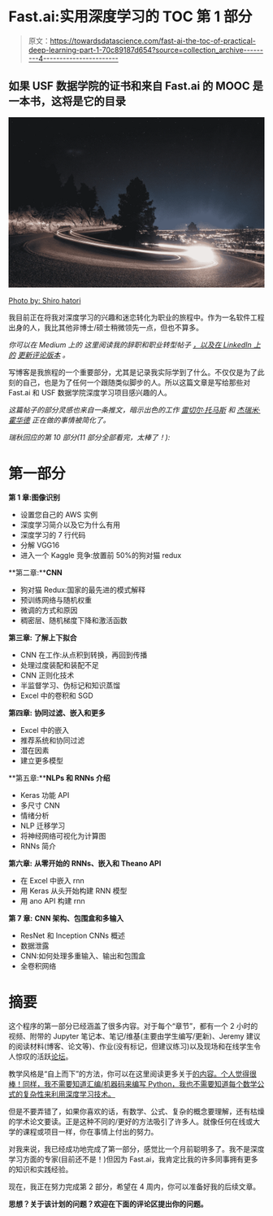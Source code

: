 # Fast.ai:实用深度学习的 TOC 第 1 部分

> 原文：<https://towardsdatascience.com/fast-ai-the-toc-of-practical-deep-learning-part-1-70c89187d654?source=collection_archive---------4----------------------->

## 如果 USF 数据学院的证书和来自 Fast.ai 的 MOOC 是一本书，这将是它的目录

![](img/c698938f6c1203ab62b75edd246c0e50.png)

[Photo by: Shiro hatori](https://unsplash.com/@shiroscope)

我目前正在将我对深度学习的兴趣和迷恋转化为职业的旅程中。作为一名软件工程出身的人，我比其他非博士/硕士稍微领先一点，但也不算多。

*你可以在 Medium 上的* *这里阅读我的辞职和职业转型帖子* [*，以及在 LinkedIn 上的*](https://medium.com/towards-data-science/my-3-month-deep-learning-career-pivot-af94cd8d6a31) [*更新评论版本*](https://www.linkedin.com/pulse/self-study-guide-becoming-deep-learning-non-expert-jason-carter) *。*

写博客是我旅程的一个重要部分，尤其是记录我实际学到了什么。不仅仅是为了此刻的自己，也是为了任何一个跟随类似脚步的人。所以这篇文章是写给那些对 Fast.ai 和 USF 数据学院深度学习项目感兴趣的人。

*这篇帖子的部分灵感也来自一条推文，暗示出色的工作* [*雷切尔·托马斯*](https://medium.com/u/ee56d0bac1b7?source=post_page-----70c89187d654--------------------------------) *和* [*杰瑞米·霍华德*](https://medium.com/u/34ab754f8c5e?source=post_page-----70c89187d654--------------------------------) *正在做的事情被简化了。*

*瑞秋回应的第 10 部分(11 部分全部看完，太棒了！):*

# 第一部分

**第 1 章:图像识别**

*   设置您自己的 AWS 实例
*   深度学习简介以及它为什么有用
*   深度学习的 7 行代码
*   分解 VGG16
*   进入一个 Kaggle 竞争:放置前 50%的狗对猫 redux

**第二章:****CNN**

*   狗对猫 Redux:国家的最先进的模式解释
*   预训练网络与随机权重
*   微调的方式和原因
*   稠密层、随机梯度下降和激活函数

**第三章:** **了解上下拟合**

*   CNN 在工作:从点积到转换，再回到传播
*   处理过度装配和装配不足
*   CNN 正则化技术
*   半监督学习、伪标记和知识蒸馏
*   Excel 中的卷积和 SGD

**第四章:** **协同过滤、嵌入和更多**

*   Excel 中的嵌入
*   推荐系统和协同过滤
*   潜在因素
*   建立更多模型

**第五章:****NLPs 和 RNNs 介绍**

*   Keras 功能 API
*   多尺寸 CNN
*   情绪分析
*   NLP 迁移学习
*   将神经网络可视化为计算图
*   RNNs 简介

**第六章:** **从零开始的 RNNs、嵌入和 Theano API**

*   在 Excel 中嵌入 rnn
*   用 Keras 从头开始构建 RNN 模型
*   用 ano API 构建 rnn

**第 7 章:** **CNN 架构、包围盒和多输入**

*   ResNet 和 Inception CNNs 概述
*   数据泄露
*   CNN:如何处理多重输入、输出和包围盒
*   全卷积网络

# 摘要

这个程序的第一部分已经涵盖了很多内容。对于每个“章节”，都有一个 2 小时的视频、附带的 Jupyter 笔记本、笔记/维基(主要由学生编写/更新)、Jeremy 建议的阅读材料(博客、论文等)、作业(没有标记，但建议练习)以及现场和在线学生令人惊叹的活跃[论坛](http://forums.fast.ai/)。

教学风格是“自上而下”的方法，你可以在这里阅读更多关于[的内容。个人觉得很棒！同样，我不需要知道汇编/机器码来编写 Python，我也不需要知道每个数学公式的复杂性来利用深度学习技术。](http://www.fast.ai/2016/10/08/teaching-philosophy/)

但是不要弄错了，如果你喜欢的话，有数学、公式、复杂的概念要理解，还有枯燥的学术论文要读。正是这种不同的/更好的方法吸引了许多人。就像任何在线或大学的课程或项目一样，你在事情上付出的努力。

对我来说，我已经成功地完成了第一部分，感觉比一个月前聪明多了。我不是深度学习方面的专家(目前还不是！)但因为 Fast.ai，我肯定比我的许多同事拥有更多的知识和实践经验。

现在，我正在努力完成第 2 部分，希望在 4 周内，你可以准备好我的后续文章。

**思想？关于该计划的问题？欢迎在下面的评论区提出你的问题。**